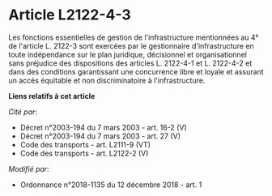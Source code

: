 # Article L2122-4-3

Les fonctions essentielles de gestion de l'infrastructure mentionnées au 4° de l'article L. 2122-3 sont exercées par le
gestionnaire d'infrastructure en toute indépendance sur le plan juridique, décisionnel et organisationnel sans préjudice des
dispositions des articles L. 2122-4-1 et L. 2122-4-2 et dans des conditions garantissant une concurrence libre et loyale et
assurant un accès équitable et non discriminatoire à l'infrastructure.

**Liens relatifs à cet article**

_Cité par_:

  - Décret n°2003-194 du 7 mars 2003 - art. 16-2 (V)
  - Décret n°2003-194 du 7 mars 2003 - art. 27 (V)
  - Code des transports - art. L2111-9 (VT)
  - Code des transports - art. L2122-2 (V)

_Modifié par_:

  - Ordonnance n°2018-1135 du 12 décembre 2018 - art. 1
